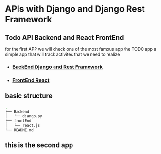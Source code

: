 
# APIs with Django and Django Rest Framework

## Todo API Backend and React FrontEnd

for the first APP we will check one of the most famous app the TODO app a simple app that will track activites that we need to realize

- ### [BackEnd Django and Rest Framework](https://github.com/ARRIOLALEO/DjangoRestAPIs/tree/main/todoapp/backend)
- ### [FrontEnd React](https://github.com/ARRIOLALEO/DjangoRestAPIs/)


## basic structure


```bash
.
├── Backend
│   └── django.py
├── frontEnd
│   └── react.js
└── README.md
```

## this is the second app
